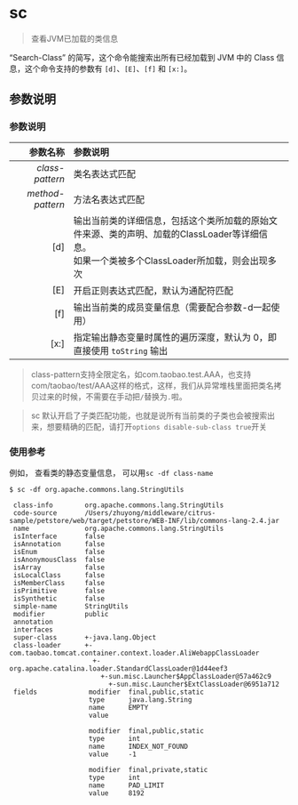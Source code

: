sc
===

> 查看JVM已加载的类信息

“Search-Class” 的简写，这个命令能搜索出所有已经加载到 JVM 中的 Class 信息，这个命令支持的参数有 `[d]`、`[E]`、`[f]` 和 `[x:]`。

参数说明
---

### 参数说明

|参数名称|参数说明|
|---:|:---|
|*class-pattern*|类名表达式匹配|
|*method-pattern*|方法名表达式匹配|
|[d]|输出当前类的详细信息，包括这个类所加载的原始文件来源、类的声明、加载的ClassLoader等详细信息。<br/>如果一个类被多个ClassLoader所加载，则会出现多次|
|[E]|开启正则表达式匹配，默认为通配符匹配|
|[f]|输出当前类的成员变量信息（需要配合参数-d一起使用）|
|[x:]|指定输出静态变量时属性的遍历深度，默认为 0，即直接使用 `toString` 输出|

> class-pattern支持全限定名，如com.taobao.test.AAA，也支持com/taobao/test/AAA这样的格式，这样，我们从异常堆栈里面把类名拷贝过来的时候，不需要在手动把`/`替换为`.`啦。

> sc 默认开启了子类匹配功能，也就是说所有当前类的子类也会被搜索出来，想要精确的匹配，请打开`options disable-sub-class true`开关

### 使用参考

例如， 查看类的静态变量信息， 可以用`sc -df class-name`

```shell
$ sc -df org.apache.commons.lang.StringUtils

 class-info        org.apache.commons.lang.StringUtils
 code-source       /Users/zhuyong/middleware/citrus-sample/petstore/web/target/petstore/WEB-INF/lib/commons-lang-2.4.jar
 name              org.apache.commons.lang.StringUtils
 isInterface       false
 isAnnotation      false
 isEnum            false
 isAnonymousClass  false
 isArray           false
 isLocalClass      false
 isMemberClass     false
 isPrimitive       false
 isSynthetic       false
 simple-name       StringUtils
 modifier          public
 annotation
 interfaces
 super-class       +-java.lang.Object
 class-loader      +-com.taobao.tomcat.container.context.loader.AliWebappClassLoader
                     +-org.apache.catalina.loader.StandardClassLoader@1d44eef3
                       +-sun.misc.Launcher$AppClassLoader@57a462c9
                         +-sun.misc.Launcher$ExtClassLoader@6951a712
 fields             modifier  final,public,static
                    type      java.lang.String
                    name      EMPTY
                    value

                    modifier  final,public,static
                    type      int
                    name      INDEX_NOT_FOUND
                    value     -1

                    modifier  final,private,static
                    type      int
                    name      PAD_LIMIT
                    value     8192
```